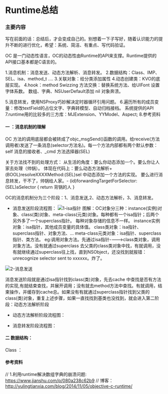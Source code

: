 # Runtime总结

### 主要内容
写在前面的话：总结后，才会变成自己的。别想着一下子写好，随着认识能力的提升不断的进行优化，希望：系统、简洁、有重点、写代码验证。

OC 是一门动态性语言，OC的动态性由Runtime的API来支撑。Runtime提供的API接口基本都是C语言的。

1.消息机制：消息发送、动态方法解析、消息转发。
2.数据结构：Class、IMP、SEL、isa、method_t ....
3.关联对象：给分类添加属性
4.动态创建类：KVO的底层实现。
4.hook：method Swizzing 方法交换：替换系统方法、给UIFont 设置字体系数。 数组、字典、NSUserDefault添加 nil 对象奔溃。

5.消息转发，使用NSProxy巧妙解决定时器循环引用问题。
6.遍历所有的成员变量：修改textField的占位文字、字典转模型、自动归档接档。
系统提供的API
7.runtime用的比较多的三方库：MJExtension、YYModel、Aspect;
8.参考资料

#### 一 ：消息机制的理解
OC 方法的调用底层都会被转成了objc_msgSend()函数的调用。给receive(方法调用者)发送了一条消息(selector方法名)。每一个方法内部都有两个默认参数：self 消息的接收者、_cmd 方法选择器(SEL) 

关于方法找不到的处理方式：
从生活的角度：要么你动态添加一个。要么你让人家去处理（帅锅）。
体现在代码上：要么动态方法解析+(BOOL)resolveXXXXMethod:(SEL)sel 中动态添加一个方法的实现。  要么进行消息转发，干不了，帅锅给人家。- (id)forwardingTargetForSelector:(SEL)aSelector { return 背锅的人 } 


OC的消息机制分为三个阶段：1、消息发送,2、动态方法解析，3、消息转发。

- 消息发送阶段流程图：
![1-isa指针](/Users/raobo/Desktop/1-sa指针.png)
图解：OC对象分三种：instance(实例)对象、class(类)对象、meta-class(元类)对象。每种都有一个isa指针；后两个另外多了一个superclass指针。
每种对象存储的信息不一样。
instance实例对象：isa指针，其他成员变量的具体值。
class类对象：isa指针、superclass指针、对象方法、...
meta-class元类对象：isa指针、superclass指针、类方法。
eg:调用对象方法。先通过isa指针---->class类对象，调用对象方法。没有就通过superclass 去父类的class类对象中找，有就调用，没有就继续通过superclass往上找，直到NSObject，还没找到就报错：unrecognize selector sent to xxxxxx。炸了。

![2-消息发送](/Users/raobo/Desktop/2-消息发送阶段.png)

消息发送阶段就是通过isa指针找到class(类)对象，先去cache 中查找是否有方法的实现,有就结束查找，并展开调用；没有就去method方法中查找。有就调用，结束操作，并缓存到cache总。如果没有有就通过superclass指针找到父类的class(类)对象，重复上述步骤，如果一直找找到基类也没找到，就会进入第二阶段：动态方法解析阶段

- 动态方法解析阶段流程图：


- 消息转发阶段流程图：


#### 二 数据结构：
Class ： 


#### 参考资料
//  1.利用runtime解决数组字典的崩溃问题: https://www.jianshu.com/p/080a238c62b9
//  博客：http://yulingtianxia.com/blog/2014/11/05/objective-c-runtime/



